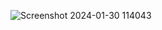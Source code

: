 ![Screenshot 2024-01-30 114043](https://github.com/mzacky23/MyViewAndViews/assets/129469136/69567a20-8b5f-41ba-8293-84ba387df5a6)
